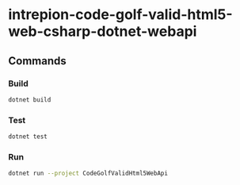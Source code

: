 # intrepion-code-golf-valid-html5-web-csharp-dotnet-webapi

## Commands

### Build

```bash
dotnet build
```

### Test

```bash
dotnet test
```

### Run

```bash
dotnet run --project CodeGolfValidHtml5WebApi
```
